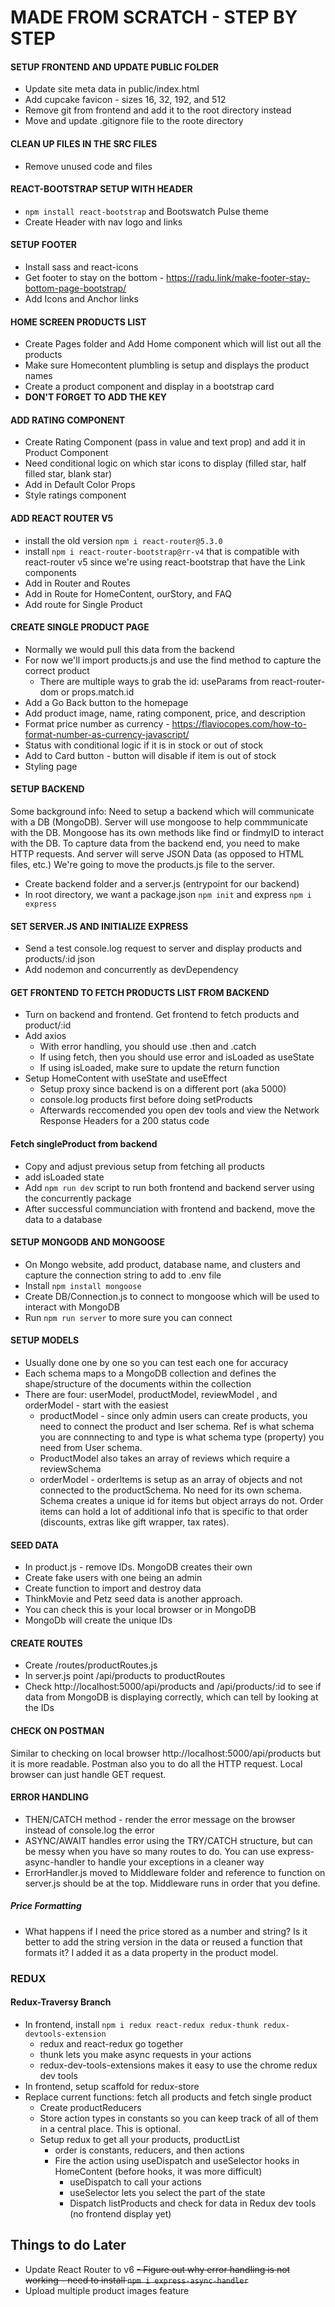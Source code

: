 # MADE FROM SCRATCH - STEP BY STEP

#### SETUP FRONTEND AND UPDATE PUBLIC FOLDER

- Update site meta data in public/index.html
- Add cupcake favicon - sizes 16, 32, 192, and 512
- Remove git from frontend and add it to the root directory instead
- Move and update .gitignore file to the roote directory

#### CLEAN UP FILES IN THE SRC FILES

- Remove unused code and files

#### REACT-BOOTSTRAP SETUP WITH HEADER

- `npm install react-bootstrap` and Bootswatch Pulse theme
- Create Header with nav logo and links

#### SETUP FOOTER

- Install sass and react-icons
- Get footer to stay on the bottom - https://radu.link/make-footer-stay-bottom-page-bootstrap/
- Add Icons and Anchor links

#### HOME SCREEN PRODUCTS LIST

- Create Pages folder and Add Home component which will list out all the products
- Make sure Homecontent plumbling is setup and displays the product names
- Create a product component and display in a bootstrap card
- **DON'T FORGET TO ADD THE KEY**

#### ADD RATING COMPONENT

- Create Rating Component (pass in value and text prop) and add it in Product Component
- Need conditional logic on which star icons to display (filled star, half filled star, blank star)
- Add in Default Color Props
- Style ratings component

#### ADD REACT ROUTER V5

- install the old version `npm i react-router@5.3.0`
- install `npm i react-router-bootstrap@rr-v4` that is compatible with react-router v5 since we're using react-bootstrap that have the Link components
- Add in Router and Routes
- Add in Route for HomeContent, ourStory, and FAQ
- Add route for Single Product

#### CREATE SINGLE PRODUCT PAGE

- Normally we would pull this data from the backend
- For now we'll import products.js and use the find method to capture the correct product
  - There are multiple ways to grab the id: useParams from react-router-dom or props.match.id
- Add a Go Back button to the homepage
- Add product image, name, rating component, price, and description
- Format price number as currency - https://flaviocopes.com/how-to-format-number-as-currency-javascript/
- Status with conditional logic if it is in stock or out of stock
- Add to Card button - button will disable if item is out of stock
- Styling page

#### SETUP BACKEND

Some background info: Need to setup a backend which will communicate with a DB (MongoDB). Server will use mongoose to help commmunicate with the DB. Mongoose has its own methods like find or findmyID to interact with the DB. To capture data from the backend end, you need to make HTTP requests. And server will serve JSON Data (as opposed to HTML files, etc.) We're going to move the products.js file to the server.

- Create backend folder and a server.js (entrypoint for our backend)
- In root directory, we want a package.json `npm init` and express `npm i express`

#### SET SERVER.JS AND INITIALIZE EXPRESS

- Send a test console.log request to server and display products and products/:id json
- Add nodemon and concurrently as devDependency

#### GET FRONTEND TO FETCH PRODUCTS LIST FROM BACKEND

- Turn on backend and frontend. Get frontend to fetch products and product/:id
- Add axios
  - With error handling, you should use .then and .catch
  - If using fetch, then you should use error and isLoaded as useState
  - If using isLoaded, make sure to update the return function
- Setup HomeContent with useState and useEffect
  - Setup proxy since backend is on a different port (aka 5000)
  - console.log products first before doing setProducts
  - Afterwards reccomended you open dev tools and view the Network Response Headers for a 200 status code

#### Fetch singleProduct from backend

- Copy and adjust previous setup from fetching all products
- add isLoaded state
- Add `npm run dev` script to run both frontend and backend server using the concurrently package
- After successful communciation with frontend and backend, move the data to a database

#### SETUP MONGODB AND MONGOOSE

- On Mongo website, add product, database name, and clusters and capture the connection string to add to .env file
- Install `npm install mongoose`
- Create DB/Connection.js to connect to mongoose which will be used to interact with MongoDB
- Run `npm run server` to more sure you can connect

#### SETUP MODELS

- Usually done one by one so you can test each one for accuracy
- Each schema maps to a MongoDB collection and defines the shape/structure of the documents within the collection
- There are four: userModel, productModel, reviewModel , and orderModel - start with the easiest
  - productModel - since only admin users can create products, you need to connect the product and Iser schema. Ref is what schema you are connnecting to and type is what schema type (property) you need from User schema.
  - ProductModel also takes an array of reviews which require a reviewSchema
  - orderModel - orderItems is setup as an array of objects and not connected to the productSchema. No need for its own schema. Schema creates a unique id for items but object arrays do not. Order items can hold a lot of additional info that is specific to that order (discounts, extras like gift wrapper, tax rates).

#### SEED DATA

- In product.js - remove IDs. MongoDB creates their own
- Create fake users with one being an admin
- Create function to import and destroy data
- ThinkMovie and Petz seed data is another approach.
- You can check this is your local browser or in MongoDB
- MongoDb will create the unique IDs

#### CREATE ROUTES

- Create /routes/productRoutes.js
- In server.js point /api/products to productRoutes
- Check http://localhost:5000/api/products and /api/products/:id to see if data from MongoDB is displaying correctly, which can tell by looking at the IDs

#### CHECK ON POSTMAN

Similar to checking on local browser http://localhost:5000/api/products but it is more readable. Postman also you to do all the HTTP request. Local browser can just handle GET request.

#### ERROR HANDLING

- THEN/CATCH method - render the error message on the browser instead of console.log the error
- ASYNC/AWAIT handles error using the TRY/CATCH structure, but can be messy when you have so many routes to do. You can use express-async-handler to handle your exceptions in a cleaner way
- ErrorHandler.js moved to Middleware folder and reference to function on server.js should be at the top. Middleware runs in order that you define.

##### Price Formatting

- What happens if I need the price stored as a number and string? Is it better to add the string version in the data or reused a function that formats it? I added it as a data property in the product model.

### REDUX

#### Redux-Traversy Branch

- In frontend, install `npm i redux react-redux redux-thunk redux-devtools-extension`
  - redux and react-redux go together
  - thunk lets you make async requests in your actions
  - redux-dev-tools-extensions makes it easy to use the chrome redux dev tools
- In frontend, setup scaffold for redux-store
- Replace current functions: fetch all products and fetch single product
  - Create productReducers
  - Store action types in constants so you can keep track of all of them in a central place. This is optional.
  - Setup redux to get all your products, productList
    - order is constants, reducers, and then actions
    - Fire the action using useDispatch and useSelector hooks in HomeContent (before hooks, it was more difficult)
      - useDispatch to call your actions
      - useSelector lets you select the part of the state
      - Dispatch listProducts and check for data in Redux dev tools (no frontend display yet)

## Things to do Later

- Update React Router to v6
  ~~- Figure out why error handling is not working - need to install `npm i express-async-handler`~~
- Upload multiple product images feature
